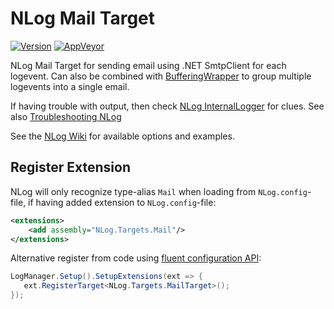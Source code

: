 # NLog Mail Target

[![Version](https://badge.fury.io/nu/NLog.Targets.Mail.svg)](https://www.nuget.org/packages/NLog.Targets.Mail)
[![AppVeyor](https://img.shields.io/appveyor/ci/nlog/NLog-Targets-Mail/master.svg)](https://ci.appveyor.com/project/nlog/NLog-Targets-Mail/branch/master)

NLog Mail Target for sending email using .NET SmtpClient for each logevent. Can also be combined with [BufferingWrapper](https://github.com/nlog/NLog/wiki/BufferingWrapper-target) to group multiple logevents into a single email.

If having trouble with output, then check [NLog InternalLogger](https://github.com/NLog/NLog/wiki/Internal-Logging) for clues. See also [Troubleshooting NLog](https://github.com/NLog/NLog/wiki/Logging-Troubleshooting)

See the [NLog Wiki](https://github.com/NLog/NLog/wiki/Mail-target) for available options and examples.

## Register Extension

NLog will only recognize type-alias `Mail` when loading from `NLog.config`-file, if having added extension to `NLog.config`-file:

```xml
<extensions>
    <add assembly="NLog.Targets.Mail"/>
</extensions>
```

Alternative register from code using [fluent configuration API](https://github.com/NLog/NLog/wiki/Fluent-Configuration-API):

```csharp
LogManager.Setup().SetupExtensions(ext => {
   ext.RegisterTarget<NLog.Targets.MailTarget>();
});
```
